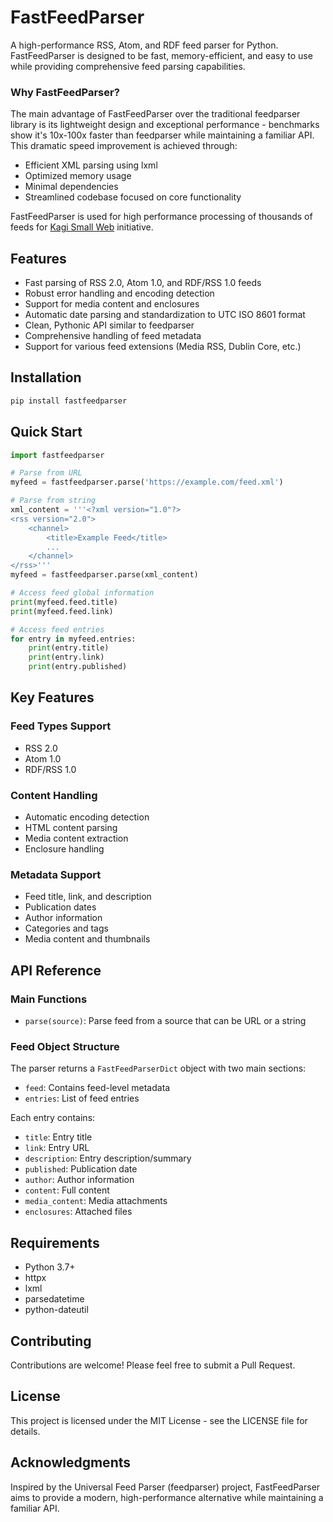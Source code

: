 # FastFeedParser

A high-performance RSS, Atom, and RDF feed parser for Python. FastFeedParser is designed to be fast, memory-efficient, and easy to use while providing comprehensive feed parsing capabilities.

### Why FastFeedParser?

The main advantage of FastFeedParser over the traditional feedparser library is its lightweight design and exceptional performance - benchmarks show it's 10x-100x faster than feedparser while maintaining a familiar API. This dramatic speed improvement is achieved through:

- Efficient XML parsing using lxml
- Optimized memory usage
- Minimal dependencies
- Streamlined codebase focused on core functionality

FastFeedParser is used for high performance processing of thousands of feeds for [Kagi Small Web](https://github.com/kagisearch/smallweb) initiative.


## Features

- Fast parsing of RSS 2.0, Atom 1.0, and RDF/RSS 1.0 feeds
- Robust error handling and encoding detection
- Support for media content and enclosures
- Automatic date parsing and standardization to UTC ISO 8601 format
- Clean, Pythonic API similar to feedparser
- Comprehensive handling of feed metadata
- Support for various feed extensions (Media RSS, Dublin Core, etc.)


## Installation

```bash
pip install fastfeedparser
```

## Quick Start

```python
import fastfeedparser

# Parse from URL
myfeed = fastfeedparser.parse('https://example.com/feed.xml')

# Parse from string
xml_content = '''<?xml version="1.0"?>
<rss version="2.0">
    <channel>
        <title>Example Feed</title>
        ...
    </channel>
</rss>'''
myfeed = fastfeedparser.parse(xml_content)

# Access feed global information
print(myfeed.feed.title)
print(myfeed.feed.link)

# Access feed entries
for entry in myfeed.entries:
    print(entry.title)
    print(entry.link)
    print(entry.published)
```

## Key Features

### Feed Types Support
- RSS 2.0
- Atom 1.0
- RDF/RSS 1.0

### Content Handling
- Automatic encoding detection
- HTML content parsing
- Media content extraction
- Enclosure handling

### Metadata Support
- Feed title, link, and description
- Publication dates
- Author information
- Categories and tags
- Media content and thumbnails

## API Reference

### Main Functions

- `parse(source)`: Parse feed from a source that can be URL or a string


### Feed Object Structure

The parser returns a `FastFeedParserDict` object with two main sections:

- `feed`: Contains feed-level metadata
- `entries`: List of feed entries

Each entry contains:
- `title`: Entry title
- `link`: Entry URL
- `description`: Entry description/summary
- `published`: Publication date
- `author`: Author information
- `content`: Full content
- `media_content`: Media attachments
- `enclosures`: Attached files

## Requirements

- Python 3.7+
- httpx
- lxml
- parsedatetime
- python-dateutil

## Contributing

Contributions are welcome! Please feel free to submit a Pull Request.

## License

This project is licensed under the MIT License - see the LICENSE file for details.

## Acknowledgments

Inspired by the Universal Feed Parser (feedparser) project, FastFeedParser aims to provide a modern, high-performance alternative while maintaining a familiar API.

